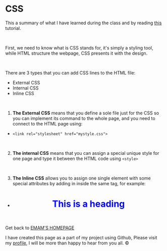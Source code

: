 #   CSS 
This a summary of what I have learned during the class and by reading [this](https://developer.mozilla.org/en-US/docs/Learn/CSS/First_steps/What_is_CSS) tutorial. 


&nbsp;


First, we need to know what is CSS stands for, it's simply a styling tool, while HTML structure the webpage, CSS presents it with the design.





&nbsp;



There are 3 types that you can add CSS lines to the HTML file: 
- External CSS
- Internal CSS
- Inline CSS


&nbsp;



1. **The External CSS** means that you define a sole file just for the CSS so you can implement its command to the whole page, and you need to connect to the HTML page using:
- `<link rel="stylesheet" href="mystyle.css">`


&nbsp;

2. **The internal CSS** means that you can assign a special unique style for one page and type it between the HTML code using `<style> `



&nbsp;


3. **The Inline CSS** allows you to assign one single element with some special attributes by adding in inside the same tag, for example: 
- <h1 style="color:blue;text-align:center;">This is a heading</h1>

&nbsp;




Get back to [EMAM'S HOMEPAGE](https://emam96.github.io/reading-notes/)

I have created this page as a part of my project using Github, Please visit my [profile](https://github.com/Emam96), I will be more than happy to hear from you all. ©